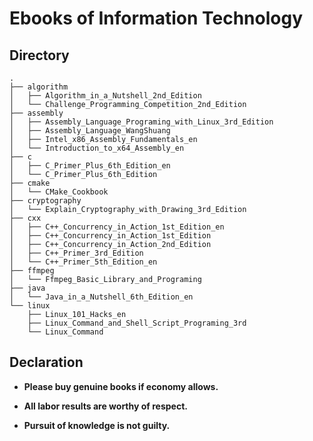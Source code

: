 # Ebooks of Information Technology

## Directory

```shell
.
├── algorithm
│   ├── Algorithm_in_a_Nutshell_2nd_Edition
│   └── Challenge_Programming_Competition_2nd_Edition
├── assembly
│   ├── Assembly_Language_Programing_with_Linux_3rd_Edition
│   ├── Assembly_Language_WangShuang
│   ├── Intel_x86_Assembly_Fundamentals_en
│   └── Introduction_to_x64_Assembly_en
├── c
│   ├── C_Primer_Plus_6th_Edition_en
│   └── C_Primer_Plus_6th_Edition
├── cmake
│   └── CMake_Cookbook
├── cryptography
│   └── Explain_Cryptography_with_Drawing_3rd_Edition
├── cxx
│   ├── C++_Concurrency_in_Action_1st_Edition_en
│   ├── C++_Concurrency_in_Action_1st_Edition
│   ├── C++_Concurrency_in_Action_2nd_Edition
│   ├── C++_Primer_3rd_Edition
│   └── C++_Primer_5th_Edition_en
├── ffmpeg
│   └── Ffmpeg_Basic_Library_and_Programing
├── java
│   └── Java_in_a_Nutshell_6th_Edition_en
└── linux
    ├── Linux_101_Hacks_en
    ├── Linux_Command_and_Shell_Script_Programing_3rd
    └── Linux_Command
```

## Declaration

- **Please buy genuine books if economy allows.**

- **All labor results are worthy of respect.**

- **Pursuit of knowledge is not guilty.**

